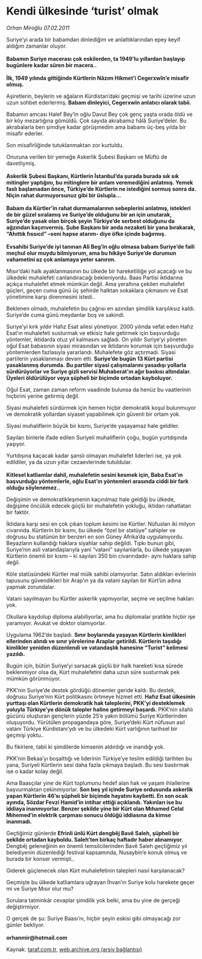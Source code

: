 # Kendi ülkesinde ‘turist’ olmak

*Orhan Miroğlu 07.02.2011*

<div class="yazi"><p>Suriye’yi arada bir babamdan dinlediğim ve anlattıklarından epey keyif aldığım zamanlar oluyor. <br/><br/><b>Babamın Suriye macerası çok eskilerden, ta 1949’lu yıllardan başlayıp bugünlere kadar süren bir macera.. <br/><br/></b><b>İlk, 1949 yılında gittiğinde Kürtlerin Nâzım Hikmet’i Cegerxwîn’e misafir olmuş.</b> </p>
<p>Aşiretlerin, beylerin ve ağaların Kürdistan’daki geçmişi ve tarihi üzerine uzun uzun sohbet ederlermiş. <b>Babam dinleyici, Cegerxwîn anlatıcı olarak tabii.</b></p>
<p>Babamın amcası Halef Bey’in oğlu Davut Bey çok genç yaşta orada öldü ve bir köy mezarlığına gömüldü. Çok sayıda akrabamız hâlâ Suriye’deler. Bu akrabalarla ben şimdiye kadar görüşmedim ama babamı üç-beş yılda bir misafir ederler. </p>
<p>Son misafirliğinde tutuklanmaktan zor kurtuldu.</p>
<p>Onuruna verilen bir yemeğe Askerlik Şubesi Başkanı ve Müftü de davetliymiş. <br/><br/><b>Askerlik Şubesi Başkanı, Kürtlerin İstanbul’da şurada burada sık sık mitingler yaptığını, bu mitinglere bir anlam veremediğini anlatmış. Yemek faslı başlamadan önce, Türkiye’de Kürtlerin ne istediğini sormuş sonra da. Niçin rahat durmuyorsunuz gibi bir üslupla... <br/><br/></b><b>Babam da Kürtler’in rahat durmamalarının sebeplerini anlatmış, istekleri de bir güzel sıralamış ve Suriye’de olduğunu bir an için unutarak, Suriye’de yasak olan birçok şeyin Türkiye’de serbest olduğunu da ağzından kaçırıvermiş. Şube Başkanı bir anda nezaketi bir yana bırakarak, “Ahıttık fıssıcıl” –seni hapse atarım- diye öfke içinde bağırmış.</b> <br/><br/><b>Evsahibi Suriye’de iyi tanınan Ali Beg’in oğlu olmasa babam Suriye’de faili meçhul olur muydu bilmiyorum, ama bu hikâye Suriye’de durumun vahametini az çok anlamaya yeter sanırım.</b></p>
<p>Mısır’daki halk ayaklanmasının bu ülkede bir hareketliliğe yol açacağı ve bu ülkedeki muhalefeti canlandıracağı bekleniyordu. Baas Partisi iktidarına açıkça muhalefet etmek mümkün değil. Ama yeraltına çekilen muhalefet güçleri, geçen cuma günü üç şehirde halktan sokaklara çıkmasını ve Esat yönetimine karşı direnmesini istedi.. </p>
<p>Beklenen olmadı, muhalefetin bu çağrısı en azından şimdilik karşılıksız kaldı. Suriye’de cuma günü meydanlar boş ve sakindi. </p>
<p>Suriye’yi kırk yıldır Hafız Esat ailesi yönetiyor. 2000 yılında vefat eden Hafız Esat’ın muhalefeti susturmak ve etkisiz hale getirmek için başvurduğu yöntemler, iktidarda otuz yıl kalmasını sağladı. On yıldır Suriye’yi yöneten oğul Esat babasının siyasi mirasından ve iktidarını korumak için başvurduğu yöntemlerden fazlasıyla yararlandı. Muhalefete göz açtırmadı. Siyasi partilerin yasaklanması devam etti. <b>Suriye’de bugün 13 Kürt partisi yasaklanmış durumda.</b> <b>Bu partiler siyasi çalışmalarını yasadışı yollarla sürdürüyorlar ve Suriye gizli servisi Muhaberat’ın ağır baskısı altındalar. Üyeleri öldürülüyor veya şüpheli bir biçimde ortadan kayboluyor.</b> </p>
<p>Oğul Esat, zaman zaman reform vaadinde bulunsa da henüz bu vaatlerinin hiçbirini yerine getirmiş değil. </p>
<p>Siyasi muhalefeti sürdürmek için hemen hiçbir demokratik koşul bulunmuyor ve demokratik yollardan siyaset yapabilmek için güvenli bir ortam yok. </p>
<p>Siyasi muhaliflerin büyük bir kısmı, Suriye’de yaşayamaz hale geldiler. </p>
<p>Sayıları binlerle ifade edilen Suriyeli muhaliflerin çoğu, bugün yurtdışında yaşıyor.</p>
<p>Yurtdışına kaçacak kadar şanslı olmayan muhalefet liderleri ise, ya yok edildiler, ya da uzun yıllar cezaevlerinde tutuldular. <br/><br/><b>Kitlesel katliamlar dahil, muhalefetin sesini kesmek için, Baba Esat’ın başvurduğu yöntemlerle, oğlu Esat’ın yöntemleri arasında ciddi bir fark olduğu söylenemez..</b></p>
<p>Değişimin ve demokratikleşmenin kaçınılmaz hale geldiği bu ülkede, değişime öncülük edecek güçlü bir muhalefetin yokluğu, iktidarı rahatlatan bir faktör.</p>
<p>İktidara karşı sesi en çok çıkan toplum kesimi ise Kürtler. Nüfusları iki milyon civarında. Kürtlerin bir kısmı, bu ülkede “özel bir statüye” sahipler ve doğrusu bu statünün bir benzeri en son Güney Afrika’da uygulanıyordu. Beyazların kullandığı haklara siyahlar sahip değildi. Tıpkı bunun gibi, Suriye’nin asli vatandaşlarıyla yani “vatani” sayılanlarla, bu ülkede yaşayan Kürtlerin önemli bir kısmı – ki sayıları 350 bin civarındadır- aynı haklara sahip değil. </p>
<p>Köle statüsündeki Kürtler mal mülk sahibi olamıyorlar. Satın aldıkları evlerinin tapusunu güvendikleri bir Arap’ın ya da vatani sayılan bir Kürt’ün adına yapmak zorundalar. </p>
<p>Vatani sayılmayan bu Kürtler askerlik yapmıyorlar, seçme ve seçilme hakları yok. </p>
<p>Okullara kaydolup diploma alabiliyorlar, ama bu diplomalar pratikte hiçbir işe yaramıyor. Avukat ve doktor olamıyorlar. </p>
<p>Uygulama 1962’de başladı. <b>Sınır boylarında yaşayan Kürtlerin kimlikleri ellerinden alındı ve sınır yörelerine Araplar getirildi. Kürtlerin taşıdığı kimlikler yeniden düzenlendi ve vatandaşlık hanesine “Turist” kelimesi yazıldı.</b> </p>
<p>Bugün için, bütün Suriye’yi sarsacak güçlü bir halk hareketi kısa sürede beklenmiyor olsa da, Kürt muhalefetini daha uzun süre susturmak pek mümkün görünmüyor. </p>
<p>PKK’nin Suriye’de destek gördüğü dönemler geride kaldı. Bu destek, doğrusu Suriye’nin Kürt politikasını örtmeye hizmet etti. <b>Hafız Esat ülkesinin yurttaşı olan Kürtlerin demokratik hak taleplerini, PKK’yi desteklemek yoluyla Türkiye’ye dönük talepler haline getirmeyi başardı.</b> PKK’nin silahlı gücünü oluşturan gençlerin yüzde 25’e yakın bölümü Suriye Kürtlerinden oluşuyordu. Yürütülen propagandaya göre, Suriye’deki Kürt nüfusun asıl vatanı Türkiye Kürdistanı’ydı ve bu ülkedeki Kürt varlığının tarihsel bir geçmişi yoktu..</p>
<p>Bu fikirlere, tabii ki şimdilerde kimsenin aldırdığı ve inandığı yok. </p>
<p>PKK’nin Bekaa’yı boşalttığı ve liderinin Türkiye’ye teslim edildiği tarihten bu yana, Suriyeli Kürtlerin sesi daha fazla çıkmaya başladı. Bu sesi bastırmak ise o kadar kolay değil. </p>
<p>Ama Baasçılar yine de Kürt toplumunu hedef alan hak ve yaşam ihlallerine başvurmaktan çekinmiyorlar. <b>Son beş yıl içinde Suriye ordusunda askerlik yapan Kürtlerin 46’sı şüpheli bir biçimde hayatını kaybetti. En son ocak ayında, Sözdar Fevzi Hamid’in intihar ettiği açıklandı. Yakınları ise bu iddiaya inanmıyorlar. Benzer şekilde yine bir Kürt olan Mıhamed Celal Mıhemed’in elektrik çarpması sonucu öldüğü iddiasına da kimse inanmadı.</b> </p>
<p>Geçtiğimiz günlerde <b>Efrinli ünlü Kürt dengbêj Bavê Saleh, şüpheli bir şekilde ortadan kayboldu. Saleh’ten birkaç haftadır haber alınamıyor.</b> Dengbêj geleneğinin en önemli temsilcilerinden Bavê Saleh geçtiğimiz yıl belediyenin düzenlediği festival kapsamında, Nusaybin’e konuk olmuş ve burada bir konser vermişti..</p>
<p>Giderek güçlenecek olan Kürt muhalefetinin talepleri nasıl karşılanacak? </p>
<p>Geçmişte bu ülkede katliamlara uğrayan İhvan’ın Suriye kolu harekete geçer mi ve Suriye Mısır olur mu?</p>
<p>Sorulara tatminkâr cevaplar şimdilik yok belki, ama bu yine de gerçeği değiştirmiyor. </p>
<p>O gerçek de şu: Suriye Baası’nı, hiçbir şeyin eskisi gibi olmayacağı zor günler bekliyor.<br/><br/><b>orhanmir@hotmail.com</b></p>
</div>

Kaynak: [taraf.com.tr](http://www.taraf.com.tr/orhan-miroglu/makale-kendi-ulkesinde-turist-olmak.htm), [web.archive.org (arşiv bağlantısı)](http://web.archive.org/web/20130721100721/http://www.taraf.com.tr/orhan-miroglu/makale-kendi-ulkesinde-turist-olmak.htm)
